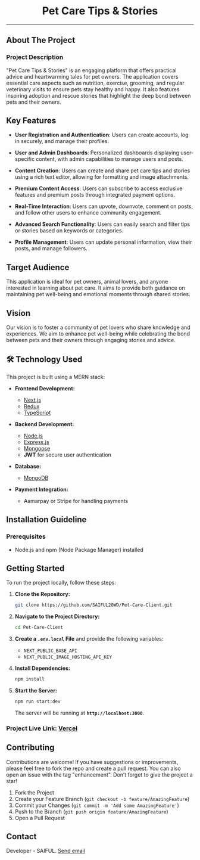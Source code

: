 <div align="center">
  <h1>Pet Care Tips & Stories</h1>
</div>

---

## About The Project

### Project Description

"Pet Care Tips & Stories" is an engaging platform that offers practical advice and heartwarming tales for pet owners. The application covers essential care aspects such as nutrition, exercise, grooming, and regular veterinary visits to ensure pets stay healthy and happy. It also features inspiring adoption and rescue stories that highlight the deep bond between pets and their owners.

## Key Features

-   **User Registration and Authentication**: Users can create accounts, log in securely, and manage their profiles.
-   **User and Admin Dashboards**: Personalized dashboards displaying user-specific content, with admin capabilities to manage users and posts.

-   **Content Creation**: Users can create and share pet care tips and stories using a rich text editor, allowing for formatting and image attachments.

-   **Premium Content Access**: Users can subscribe to access exclusive features and premium posts through integrated payment options.

-   **Real-Time Interaction**: Users can upvote, downvote, comment on posts, and follow other users to enhance community engagement.

-   **Advanced Search Functionality**: Users can easily search and filter tips or stories based on keywords or categories.

-   **Profile Management**: Users can update personal information, view their posts, and manage followers.

## Target Audience

This application is ideal for pet owners, animal lovers, and anyone interested in learning about pet care. It aims to provide both guidance on maintaining pet well-being and emotional moments through shared stories.

## Vision

Our vision is to foster a community of pet lovers who share knowledge and experiences. We aim to enhance pet well-being while celebrating the bond between pets and their owners through engaging stories and advice.

## 🛠️ Technology Used

This project is built using a MERN stack:

-   **Frontend Development:**

    -   [Next.js](https://nextjs.org/)
    -   [Redux](https://redux.js.org/)
    -   [TypeScript](https://www.typescriptlang.org/)

-   **Backend Development:**

    -   [Node.js](https://nodejs.org/)
    -   [Express.js](https://expressjs.com/)
    -   [Mongoose](https://mongoosejs.com/)
    -   **JWT** for secure user authentication

-   **Database:**

    -   [MongoDB](https://www.mongodb.com/)

-   **Payment Integration:**
    -   Aamarpay or Stripe for handling payments

## Installation Guideline

### Prerequisites

-   Node.js and npm (Node Package Manager) installed

## Getting Started

To run the project locally, follow these steps:

1. **Clone the Repository:**

    ```bash
    git clone https://github.com/SAIFUL20WD/Pet-Care-Client.git
    ```

2. **Navigate to the Project Directory:**

    ```bash
    cd Pet-Care-Client
    ```

3. **Create a `.env.local` File** and provide the following variables:

    - `NEXT_PUBLIC_BASE_API`
    - `NEXT_PUBLIC_IMAGE_HOSTING_API_KEY`

4. **Install Dependencies:**

    ```bash
    npm install
    ```

5. **Start the Server:**

    ```bash
    npm run start:dev
    ```

    The server will be running at **`http://localhost:3000`**.

### Project Live Link: [Vercel](https://pet-care-server-two.vercel.app/)

## Contributing

Contributions are welcome! If you have suggestions or improvements, please feel free to fork the repo and create a pull request. You can also open an issue with the tag "enhancement". Don’t forget to give the project a star!

1. Fork the Project
2. Create your Feature Branch (`git checkout -b feature/AmazingFeature`)
3. Commit your Changes (`git commit -m 'Add some AmazingFeature'`)
4. Push to the Branch (`git push origin feature/AmazingFeature`)
5. Open a Pull Request

## Contact

Developer - SAIFUL. <a href="mailto:saiful2076af@gmail.com">Send email</a>
